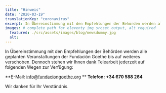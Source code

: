 ```yaml
---
title: "Hinweis"
date: "2020-03-19"
translationKey: "coronavirus"
excerpt: In Übereinstimmung mit den Empfehlungen der Behörden werden alle geplanten Veranstaltungen der Fundación Goethe bis auf weiteres verschoben.
images: # complete path for eleventy img srcset output, alt required
  featured: ./src/assets/images/blog/newsdummy.jpg
  alt:
---
```


In Übereinstimmung mit den Empfehlungen der Behörden werden alle geplanten Veranstaltungen der Fundación Goethe bis auf weiteres verschoben. Dennoch stehen wir Ihnen dank Telearbeit jederzeit auf folgenden Wegen zur Verfügung:

**E-Mail: [info@fundaciongoethe.org](mailto:info@fundaciongoethe.org) **
**Telefon: +34 670 588 264**

Wir danken für Ihr Verständnis.
